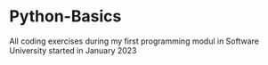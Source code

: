 # Python-Basics
All coding exercises during my first programming modul in Software University started in January 2023

